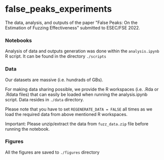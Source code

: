 # false_peaks_experiments
The data, analysis, and outputs of the paper "False Peaks: On the Estimation of Fuzzing Effectiveness" submitted to ESEC/FSE 2022.


### Notebooks
Analysis of data and outputs generation was done within the ```analysis.ipynb``` R script. 
It can be found in the directory ```./scripts``` 

### Data
Our datasets are massive (i.e. hundrads of GBs). 

For making data sharing possible, we provide the R workspaces (i.e. .Rda or .Rdata files)  that can easily be loaded when running the analysis.ipynb script. Data resides in ```./data``` directory.

Please note that you have to set ```REGENERATE_DATA = FALSE``` all times as we load the required data from above mentioned R workspaces.

Important: Please unzip/extract the data from ```fuzz_data.zip``` file before running the notebook.

### Figures
All the figures are saved to ```./figures``` directory
